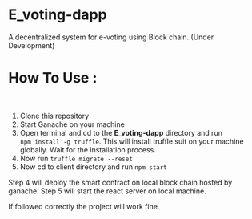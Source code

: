 # E_voting-dapp
A decentralized system for e-voting using Block chain. (Under Development)

<h1>How To Use :</h2><br>
<ol>
  <li>Clone this repository</li>
  <li>Start Ganache on your machine</li>
  <li>Open terminal and cd to the <strong>E_voting-dapp</strong> directory and run <br> <code>npm install -g truffle</code>. This will install truffle suit on your machine globally. Wait for the installation process.</li>
  <li>Now run <code>truffle migrate --reset</code></li>
  <li>Now cd to client directory and run <code>npm start</code></li>
</ol>

Step 4 will deploy the smart contract on local block chain hosted by ganache.
Step 5 will start the react server on local machine.

If followed correctly the project will work fine.
